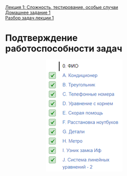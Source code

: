 [Лекция 1: Сложность, тестирование, особые случаи](https://youtu.be/QLhqYNsPIVo)  
[Домашнее задание 1](https://contest.yandex.ru/contest/27393/enter/)  
[Разбор задач лекции 1](https://youtu.be/mdJdB7On4AM)  

# Подтверждение работоспособности задач

<div align="center">
  <img src="/Тренировки%20по%20алгоритмам%201.0%20от%20Яндекса/.github/Подтверждение%20работоспособности%20решений%20занятие%201.PNG" alt="Подтверждение работоспособности">
</div>
